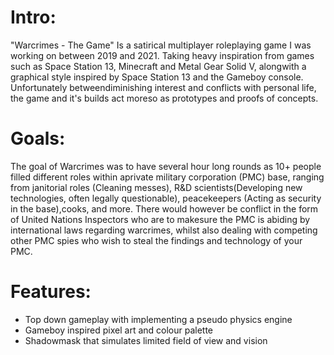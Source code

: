 # Intro:
 "Warcrimes - The Game" Is a satirical multiplayer roleplaying game I was working on between 2019 and 2021. Taking heavy inspiration from games such as Space Station 13, Minecraft and Metal Gear Solid V, alongwith a graphical style inspired by Space Station 13 and the Gameboy console. Unfortunately betweendiminishing interest and conflicts with personal life, the game and it's builds act moreso as prototypes and proofs of concepts.
# Goals:
 The goal of Warcrimes was to have several hour long rounds as 10+ people filled different roles within aprivate military corporation (PMC) base, ranging from janitorial roles (Cleaning messes), R&D scientists(Developing new technologies, often legally questionable), peacekeepers (Acting as security in the base),cooks, and more. There would however be conflict in the form of United Nations Inspectors who are to makesure the PMC is abiding by international laws regarding warcrimes, whilst also dealing with competing other PMC spies who wish to steal the findings and technology of your PMC.
# Features:
 - Top down gameplay with implementing a pseudo physics engine
 - Gameboy inspired pixel art and colour palette
 - Shadowmask that simulates limited field of view and vision